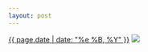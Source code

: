 ```yaml
---
layout: post
---
```


<p>
  <time><a href="/435">{{ page.date | date: "%e %B, %Y" }}</a></time>
  <a href="/435"><img src="{{ site.assets_url }}/435.jpg"/></a>
</p>
